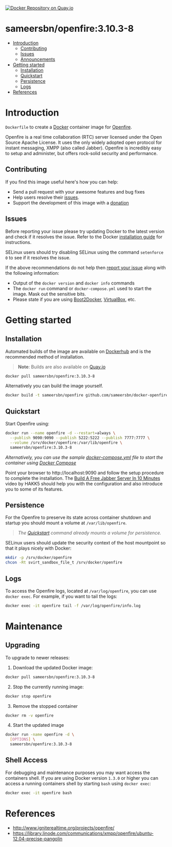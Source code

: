 [![Docker Repository on Quay.io](https://quay.io/repository/sameersbn/openfire/status "Docker Repository on Quay.io")](https://quay.io/repository/sameersbn/openfire)

# sameersbn/openfire:3.10.3-8

- [Introduction](#introduction)
  - [Contributing](#contributing)
  - [Issues](#issues)
  - [Announcements](../../issues/1)
- [Getting started](#getting-started)
  - [Installation](#installation)
  - [Quickstart](#quickstart)
  - [Persistence](#persistence)
  - [Logs](#logs)
- [References](#references)

# Introduction

`Dockerfile` to create a [Docker](https://www.docker.com/) container image for [Openfire](http://www.igniterealtime.org/projects/openfire/).

Openfire is a real time collaboration (RTC) server licensed under the Open Source Apache License. It uses the only widely adopted open protocol for instant messaging, XMPP (also called Jabber). Openfire is incredibly easy to setup and administer, but offers rock-solid security and performance.

## Contributing

If you find this image useful here's how you can help:

- Send a pull request with your awesome features and bug fixes
- Help users resolve their [issues](../../issues?q=is%3Aopen+is%3Aissue).
- Support the development of this image with a [donation](http://www.damagehead.com/donate/)

## Issues

Before reporting your issue please try updating Docker to the latest version and check if it resolves the issue. Refer to the Docker [installation guide](https://docs.docker.com/installation) for instructions.

SELinux users should try disabling SELinux using the command `setenforce 0` to see if it resolves the issue.

If the above recommendations do not help then [report your issue](../../issues/new) along with the following information:

- Output of the `docker version` and `docker info` commands
- The `docker run` command or `docker-compose.yml` used to start the image. Mask out the sensitive bits.
- Please state if you are using [Boot2Docker](http://www.boot2docker.io), [VirtualBox](https://www.virtualbox.org), etc.

# Getting started

## Installation

Automated builds of the image are available on [Dockerhub](https://hub.docker.com/r/sameersbn/openfire) and is the recommended method of installation.

> **Note**: Builds are also available on [Quay.io](https://quay.io/repository/sameersbn/openfire)

```bash
docker pull sameersbn/openfire:3.10.3-8
```

Alternatively you can build the image yourself.

```bash
docker build -t sameersbn/openfire github.com/sameersbn/docker-openfire
```

## Quickstart

Start Openfire using:

```bash
docker run --name openfire -d --restart=always \
  --publish 9090:9090 --publish 5222:5222 --publish 7777:7777 \
  --volume /srv/docker/openfire:/var/lib/openfire \
  sameersbn/openfire:3.10.3-8
```

*Alternatively, you can use the sample [docker-compose.yml](docker-compose.yml) file to start the container using [Docker Compose](https://docs.docker.com/compose/)*

Point your browser to http://localhost:9090 and follow the setup procedure to complete the installation. The [Build A Free Jabber Server In 10 Minutes](https://www.youtube.com/watch?v=ytUB5qJm5HE#t=246s) video by HAKK5 should help you with the configuration and also introduce you to some of its features.

## Persistence

For the Openfire to preserve its state across container shutdown and startup you should mount a volume at `/var/lib/openfire`.

> *The [Quickstart](#quickstart) command already mounts a volume for persistence.*

SELinux users should update the security context of the host mountpoint so that it plays nicely with Docker:

```bash
mkdir -p /srv/docker/openfire
chcon -Rt svirt_sandbox_file_t /srv/docker/openfire
```

## Logs

To access the Openfire logs, located at `/var/log/openfire`, you can use `docker exec`. For example, if you want to tail the logs:

```bash
docker exec -it openfire tail -f /var/log/openfire/info.log
```

# Maintenance

## Upgrading

To upgrade to newer releases:

  1. Download the updated Docker image:

  ```bash
  docker pull sameersbn/openfire:3.10.3-8
  ```

  2. Stop the currently running image:

  ```bash
  docker stop openfire
  ```

  3. Remove the stopped container

  ```bash
  docker rm -v openfire
  ```

  4. Start the updated image

  ```bash
  docker run -name openfire -d \
    [OPTIONS] \
    sameersbn/openfire:3.10.3-8
  ```

## Shell Access

For debugging and maintenance purposes you may want access the containers shell. If you are using Docker version `1.3.0` or higher you can access a running containers shell by starting `bash` using `docker exec`:

```bash
docker exec -it openfire bash
```

# References

  * http://www.igniterealtime.org/projects/openfire/
  * https://library.linode.com/communications/xmpp/openfire/ubuntu-12.04-precise-pangolin
